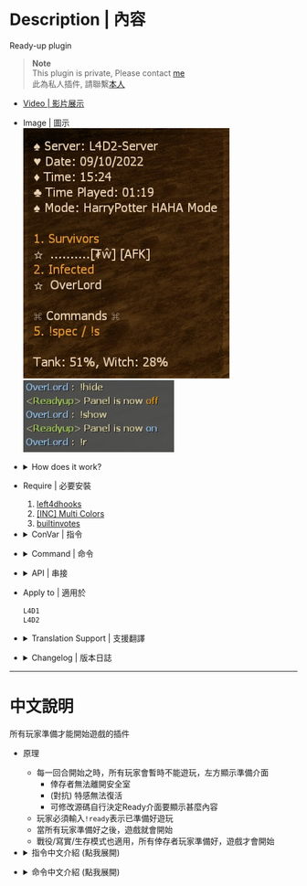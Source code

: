 # Description | 內容
Ready-up plugin

> __Note__ <br/>
This plugin is private, Please contact [me](https://github.com/fbef0102/Game-Private_Plugin#私人插件列表-private-plugins-list)<br/>
此為私人插件, 請聯繫[本人](https://github.com/fbef0102/Game-Private_Plugin#私人插件列表-private-plugins-list)

* [Video | 影片展示](https://youtu.be/AOVQpSg1Kqg)

* Image | 圖示
	<br/>![readyup_1](image/readyup_1.jpg)
	<br/>![readyup_2](image/readyup_2.jpg)

* <details><summary>How does it work?</summary>

	* When new round begins, freeze all survivors and infecteds, and display readyup hud
		* Survivors can not leave saferoom
		* (Versus) Infected can not spawn
	* Players have to type ```!ready``` to mark as ready
	* Once everyone is ready, the game starts
	* Type ```!hide``` or ```!show``` to close or open readyup hud
	* This Plugin also work in coop/realism mode
</details>

* Require | 必要安裝
	1. [left4dhooks](https://forums.alliedmods.net/showthread.php?t=321696)
	2. [[INC] Multi Colors](https://github.com/fbef0102/L4D1_2-Plugins/releases/tag/Multi-Colors)
	3. [builtinvotes](https://github.com/fbef0102/Game-Private_Plugin/releases/tag/builtinvotes)

* <details><summary>ConVar | 指令</summary>

	* cfg/sourcemod/readyup.cfg
		```php
		// Enable this plugin. (Values: 0 = Disabled)
		l4d_ready_enabled "1"

		// Configname to display on the ready-up panel
		l4d_ready_cfg_name "HarryPotter HAHA Mode"

		// ConVar to retrieve the server name for displaying on the ready-up panel
		l4d_ready_server_cvar "sn_main_name"

		// Maximum number of players to show on the ready-up panel.
		l4d_ready_max_players "12"

		// Prevent SI from having spawns during ready-up
		l4d_ready_disable_spawns "0"
		
		// Freeze the survivors during ready-up.  When unfrozen they are unable to leave the saferoom but can move freely inside
		l4d_ready_survivor_freeze "0"

		// Enable sound during countdown & on live
		l4d_ready_enable_sound "1"

		// The sound that plays when player marks ready or unready
		l4d_ready_notify_sound "buttons/button14.wav"

		// The sound that plays when a round goes on countdown
		l4d_ready_countdown_sound "weapons/hegrenade/beep.wav"

		// The sound that plays when a round goes live
		l4d_ready_live_sound "ui/survival_medal.wav"

		// Enable random moustachio chuckle during countdown
		l4d_ready_chuckle "0"

		// Display secret trophy on player's head when ready (survivor only)
		l4d_ready_secret "1"

		// Number of seconds to count down before the round goes live.
		l4d_ready_delay "3"
		```
</details>

* <details><summary>Command | 命令</summary>

	* **Mark yourself as ready for the round to go live**
		```php
		sm_ready
		sm_r
		```
		or
		```php
		Press F1
		```

	* **Toggle your ready status**
		```php
		sm_toggleready
		```

	* **Mark yourself as not ready if you have set yourself as ready**
		```php
		sm_unready
		sm_nr
		```
		or
		```php
		Press F2
		```

	* **Admin Forces the round to start regardless of player ready status.  Players can vote to force start**
		```php
		sm_forcestart
		sm_fs
		```

	* **Hides the ready-up panel so other menus can be seen**
		```php
		sm_hide
		```

	* **Shows a hidden ready-up panel**
		```php
		sm_show
		```

	* **Return to a valid saferoom spawn if you get stuck during an unfrozen ready-up period**
		```php
		sm_return
		```
</details>

* <details><summary>API | 串接</summary>

	* ```scripting\include\readyup.inc```
		```php
		Registers a library name: readyup
		```
</details>

* Apply to | 適用於
	```
	L4D1
	L4D2
	```
	
* <details><summary>Translation Support | 支援翻譯</summary>

	```
	English
	繁體中文
	简体中文
	```
</details>

* <details><summary>Changelog | 版本日誌</summary>

	* v1.3h (2024-2-22)
		* Remove API and include file
		* Update cvars

	* v1.2h (2024-1-23)
		* Remove Caster

	* v1.1h (2023-2-27)
		* Translation Support

	* v1.0h
		* Individual plugin

	* 10.2.3
	    * [Original Work by CanadaRox, Target](https://github.com/SirPlease/L4D2-Competitive-Rework/blob/master/addons/sourcemod/scripting/readyup.sp)
</details>

- - - -
# 中文說明
所有玩家準備才能開始遊戲的插件

* 原理
	* 每一回合開始之時，所有玩家會暫時不能遊玩，左方顯示準備介面
		* 倖存者無法離開安全室
		* (對抗) 特感無法復活
		* 可修改源碼自行決定Ready介面要顯示甚麼內容
	* 玩家必須輸入```!ready```表示已準備好遊玩
	* 當所有玩家準備好之後，遊戲就會開始
	* 戰役/寫實/生存模式也適用，所有倖存者玩家準備好，遊戲才會開始

* <details><summary>指令中文介紹 (點我展開)</summary>

	* cfg/sourcemod/readyup.cfg
		```php
		// 0=關閉插件, 1=啟動插件
		l4d_ready_enabled "1"

		// 在Ready介面上顯示的模式名稱
		l4d_ready_cfg_name "HarryPotter HAHA Mode"

		// 準備介面要顯示的房名，使用哪一種指令? (指令不存在會使用官方預設"hostname")
		l4d_ready_server_cvar "sn_main_name"

		// 在Ready介面上最多能顯示的玩家數量
		l4d_ready_max_players "12"

		// 為1時，準備期間特感無法進入靈魂狀態
		l4d_ready_disable_spawns "0"
		
		// 1=準備期間倖存者無法移動
		// 0=準備期間倖存者可以自由移動但不能出去安全室外
		l4d_ready_survivor_freeze "0"

		// 為1時，準備倒數會有音效
		l4d_ready_enable_sound "1"

		// 標記準備或未準備 - 音效檔案 (路徑相對於 sound 資料夾)
		l4d_ready_notify_sound "buttons/button14.wav"

		// 倒數 - 音效檔案 (路徑相對於 sound 資料夾)
		l4d_ready_countdown_sound "ambient/alarms/klaxon1.wav"

		// 倒數結束 - 音效檔案 (路徑相對於 sound 資料夾)
		l4d_ready_live_sound "ambient/explosions/explode_3.wav"

		// 為1時，隨機播放倒數結束的音效 (小胡子音效)
		l4d_ready_chuckle "0"

		// 玩家準備時頭上顯示秘密的獎盃圖案 (只限倖存者)
		l4d_ready_secret "1"

		// 所有玩家準備好之後倒數3秒開始
		l4d_ready_delay "3"
		```
</details>

* <details><summary>命令中文介紹 (點我展開)</summary>

	* **標記你為準備**
		```php
		sm_ready
		sm_r
		```
		or
		```php
		Press F1
		```

	* **標記你為準備或未準備**
		```php
		sm_toggleready
		```
		```

	* **標記你為未準備**
		```php
		sm_unready
		sm_nr
		```
		or
		```php
		Press F2
		```

	* **管理員輸入可以強制開始遊戲 (權限: ADMFLAG_BAN)**
	* **玩家輸入可投票強制開始**
		```php
		sm_forcestart
		sm_fs
		```

	* **隱藏Ready介面 (方便玩家打開其他介面)**
		```php
		sm_hide
		```

	* **顯示Ready介面**
		```php
		sm_show
		```

	* **準備期間傳送回安全室 (以防倖存者卡住)**
		```php
		sm_return
		```
</details>
